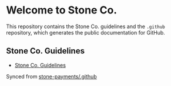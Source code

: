 # Welcome to Stone Co.

This repository contains the Stone Co. guidelines and the `.github` repository, which generates the public documentation for GitHub.

## Stone Co. Guidelines

- [Stone Co. Guidelines](stone-co-guidelines/README.md)

Synced from [stone-payments/.github](https://github.com/stone-payments)
